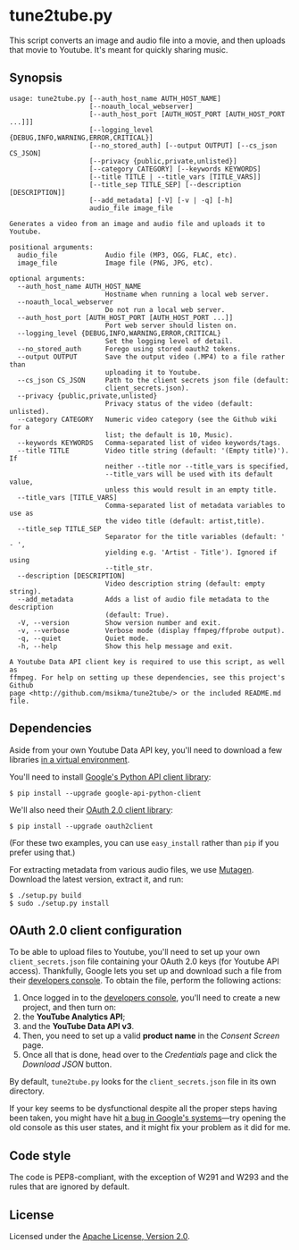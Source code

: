 tune2tube.py
============

This script converts an image and audio file into a movie, and then
uploads that movie to Youtube. It's meant for quickly sharing music.


Synopsis
--------

```
usage: tune2tube.py [--auth_host_name AUTH_HOST_NAME]
                    [--noauth_local_webserver]
                    [--auth_host_port [AUTH_HOST_PORT [AUTH_HOST_PORT ...]]]
                    [--logging_level {DEBUG,INFO,WARNING,ERROR,CRITICAL}]
                    [--no_stored_auth] [--output OUTPUT] [--cs_json CS_JSON]
                    [--privacy {public,private,unlisted}]
                    [--category CATEGORY] [--keywords KEYWORDS]
                    [--title TITLE | --title_vars [TITLE_VARS]]
                    [--title_sep TITLE_SEP] [--description [DESCRIPTION]]
                    [--add_metadata] [-V] [-v | -q] [-h]
                    audio_file image_file

Generates a video from an image and audio file and uploads it to Youtube.

positional arguments:
  audio_file            Audio file (MP3, OGG, FLAC, etc).
  image_file            Image file (PNG, JPG, etc).

optional arguments:
  --auth_host_name AUTH_HOST_NAME
                        Hostname when running a local web server.
  --noauth_local_webserver
                        Do not run a local web server.
  --auth_host_port [AUTH_HOST_PORT [AUTH_HOST_PORT ...]]
                        Port web server should listen on.
  --logging_level {DEBUG,INFO,WARNING,ERROR,CRITICAL}
                        Set the logging level of detail.
  --no_stored_auth      Forego using stored oauth2 tokens.
  --output OUTPUT       Save the output video (.MP4) to a file rather than
                        uploading it to Youtube.
  --cs_json CS_JSON     Path to the client secrets json file (default:
                        client_secrets.json).
  --privacy {public,private,unlisted}
                        Privacy status of the video (default: unlisted).
  --category CATEGORY   Numeric video category (see the Github wiki for a
                        list; the default is 10, Music).
  --keywords KEYWORDS   Comma-separated list of video keywords/tags.
  --title TITLE         Video title string (default: '(Empty title)'). If
                        neither --title nor --title_vars is specified,
                        --title_vars will be used with its default value,
                        unless this would result in an empty title.
  --title_vars [TITLE_VARS]
                        Comma-separated list of metadata variables to use as
                        the video title (default: artist,title).
  --title_sep TITLE_SEP
                        Separator for the title variables (default: ' - ',
                        yielding e.g. 'Artist - Title'). Ignored if using
                        --title_str.
  --description [DESCRIPTION]
                        Video description string (default: empty string).
  --add_metadata        Adds a list of audio file metadata to the description
                        (default: True).
  -V, --version         Show version number and exit.
  -v, --verbose         Verbose mode (display ffmpeg/ffprobe output).
  -q, --quiet           Quiet mode.
  -h, --help            Show this help message and exit.

A Youtube Data API client key is required to use this script, as well as
ffmpeg. For help on setting up these dependencies, see this project's Github
page <http://github.com/msikma/tune2tube/> or the included README.md file.
```

Dependencies
------------

Aside from your own Youtube Data API key, you'll need to download a few
libraries [in a virtual environment](http://docs.python-guide.org/en/latest/dev/virtualenvs/).

You'll need to install [Google's Python API client
library](https://github.com/google/google-api-python-client):

    $ pip install --upgrade google-api-python-client

We'll also need their [OAuth 2.0 client
library](https://github.com/google/oauth2client):

    $ pip install --upgrade oauth2client

(For these two examples, you can use `easy_install` rather than `pip` if
you prefer using that.)

For extracting metadata from various audio files, we use
[Mutagen](https://bitbucket.org/lazka/mutagen/). Download the latest
version, extract it, and run:

    $ ./setup.py build
    $ sudo ./setup.py install


OAuth 2.0 client configuration
------------------------------

To be able to upload files to Youtube, you'll need to set up your own
`client_secrets.json` file containing your OAuth 2.0 keys (for Youtube
API access). Thankfully, Google lets you set up and download such a file
from their [developers console](https://console.developers.google.com/).
To obtain the file, perform the following actions:

1. Once logged in to the [developers
console](https://console.developers.google.com/), you'll need to create
a new project, and then turn on:
1. the **YouTube Analytics API**;
1. and the **YouTube Data API v3**.
1. Then, you need to set up a valid **product name** in the *Consent
Screen* page.
1. Once all that is done, head over to the *Credentials* page and click
the *Download JSON* button.

By default, `tune2tube.py` looks for the `client_secrets.json` file in
its own directory.

If your key seems to be dysfunctional despite all the proper steps
having been taken, you might have hit [a bug in Google's
systems](http://stackoverflow.com/a/23750669/3553425)—try opening the
old console as this user states, and it might fix your problem as it did
for me.


Code style
----------

The code is PEP8-compliant, with the exception of W291 and W293 and
the rules that are ignored by default.


License
-------

Licensed under the [Apache License, Version
2.0](http://opensource.org/licenses/Apache-2.0).
